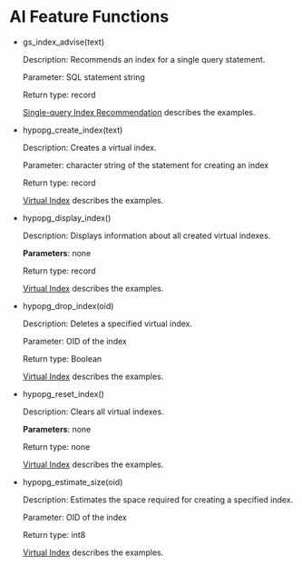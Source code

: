 # AI Feature Functions<a name="EN-US_TOPIC_0303599451"></a>

-   gs\_index\_advise\(text\)

    Description: Recommends an index for a single query statement.

    Parameter: SQL statement string

    Return type: record

    [Single-query Index Recommendation](en-us_topic_0296549246.md)  describes the examples.

-   hypopg\_create\_index\(text\)

    Description: Creates a virtual index.

    Parameter: character string of the statement for creating an index

    Return type: record

    [Virtual Index](en-us_topic_0296549247.md)  describes the examples.

-   hypopg\_display\_index\(\)

    Description: Displays information about all created virtual indexes.

    **Parameters**: none

    Return type: record

    [Virtual Index](en-us_topic_0296549247.md)  describes the examples.

-   hypopg\_drop\_index\(oid\)

    Description: Deletes a specified virtual index.

    Parameter: OID of the index

    Return type: Boolean

    [Virtual Index](en-us_topic_0296549247.md)  describes the examples.

-   hypopg\_reset\_index\(\)

    Description: Clears all virtual indexes.

    **Parameters**: none

    Return type: none

    [Virtual Index](en-us_topic_0296549247.md)  describes the examples.

-   hypopg\_estimate\_size\(oid\)

    Description: Estimates the space required for creating a specified index.

    Parameter: OID of the index

    Return type: int8

    [Virtual Index](en-us_topic_0296549247.md)  describes the examples.


